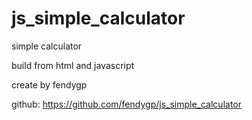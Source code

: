 # js_simple_calculator
simple calculator 

build from html and javascript


create by fendygp

github: https://github.com/fendygp/js_simple_calculator
